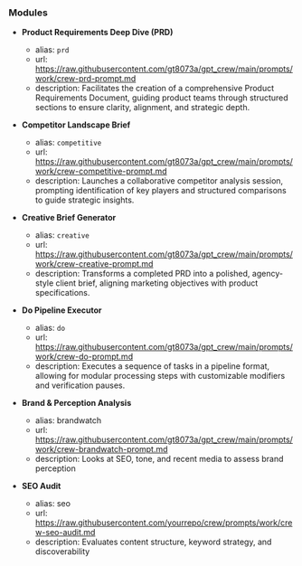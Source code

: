 ### Modules

- **Product Requirements Deep Dive (PRD)**
  - alias: `prd`
  - url: https://raw.githubusercontent.com/gt8073a/gpt_crew/main/prompts/work/crew-prd-prompt.md
  - description: Facilitates the creation of a comprehensive Product Requirements Document, guiding product teams through structured sections to ensure clarity, alignment, and strategic depth.

- **Competitor Landscape Brief**
  - alias: `competitive`
  - url: https://raw.githubusercontent.com/gt8073a/gpt_crew/main/prompts/work/crew-competitive-prompt.md
  - description: Launches a collaborative competitor analysis session, prompting identification of key players and structured comparisons to guide strategic insights.

- **Creative Brief Generator**
  - alias: `creative`
  - url: https://raw.githubusercontent.com/gt8073a/gpt_crew/main/prompts/work/crew-creative-prompt.md
  - description: Transforms a completed PRD into a polished, agency-style client brief, aligning marketing objectives with product specifications.

- **Do Pipeline Executor**
  - alias: `do`
  - url: https://raw.githubusercontent.com/gt8073a/gpt_crew/main/prompts/work/crew-do-prompt.md
  - description: Executes a sequence of tasks in a pipeline format, allowing for modular processing steps with customizable modifiers and verification pauses.

- **Brand & Perception Analysis**
  - alias: brandwatch
  - url: https://raw.githubusercontent.com/gt8073a/gpt_crew/main/prompts/work/crew-brandwatch-prompt.md
  - description: Looks at SEO, tone, and recent media to assess brand perception

- **SEO Audit**
  - alias: seo
  - url: https://raw.githubusercontent.com/yourrepo/crew/prompts/work/crew-seo-audit.md
  - description: Evaluates content structure, keyword strategy, and discoverability

